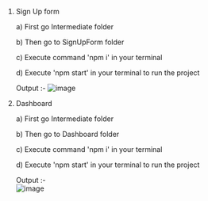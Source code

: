 1) Sign Up form
   
    a) First go Intermediate folder 

    b) Then go to SignUpForm folder

    c) Execute command 'npm i' in your terminal

    d) Execute 'npm start' in your terminal to run the project 

    Output :- 
     ![image](https://github.com/user-attachments/assets/90b76799-b80c-436e-91b9-4e321142c381)

2) Dashboard
   
    a) First go Intermediate folder 

    b) Then go to Dashboard folder

    c) Execute command 'npm i' in your terminal

    d) Execute 'npm start' in your terminal to run the project

    Output :-  
      ![image](https://github.com/user-attachments/assets/758cf404-c3d7-4dab-86fe-69fd45f0837a)


